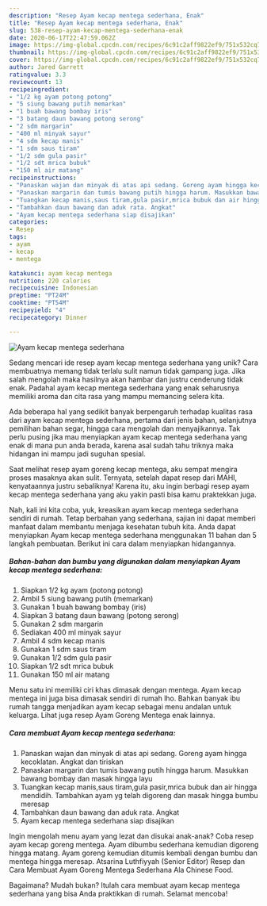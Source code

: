 ```yaml
---
description: "Resep Ayam kecap mentega sederhana, Enak"
title: "Resep Ayam kecap mentega sederhana, Enak"
slug: 538-resep-ayam-kecap-mentega-sederhana-enak
date: 2020-06-17T22:47:59.062Z
image: https://img-global.cpcdn.com/recipes/6c91c2aff9822ef9/751x532cq70/ayam-kecap-mentega-sederhana-foto-resep-utama.jpg
thumbnail: https://img-global.cpcdn.com/recipes/6c91c2aff9822ef9/751x532cq70/ayam-kecap-mentega-sederhana-foto-resep-utama.jpg
cover: https://img-global.cpcdn.com/recipes/6c91c2aff9822ef9/751x532cq70/ayam-kecap-mentega-sederhana-foto-resep-utama.jpg
author: Jared Garrett
ratingvalue: 3.3
reviewcount: 13
recipeingredient:
- "1/2 kg ayam potong potong"
- "5 siung bawang putih memarkan"
- "1 buah bawang bombay iris"
- "3 batang daun bawang potong serong"
- "2 sdm margarin"
- "400 ml minyak sayur"
- "4 sdm kecap manis"
- "1 sdm saus tiram"
- "1/2 sdm gula pasir"
- "1/2 sdt mrica bubuk"
- "150 ml air matang"
recipeinstructions:
- "Panaskan wajan dan minyak di atas api sedang. Goreng ayam hingga kecoklatan. Angkat dan tiriskan"
- "Panaskan margarin dan tumis bawang putih hingga harum. Masukkan bawang bombay dan masak hingga layu"
- "Tuangkan kecap manis,saus tiram,gula pasir,mrica bubuk dan air hingga mendidih. Tambahkan ayam yg telah digoreng dan masak hingga bumbu meresap"
- "Tambahkan daun bawang dan aduk rata. Angkat"
- "Ayam kecap mentega sederhana siap disajikan"
categories:
- Resep
tags:
- ayam
- kecap
- mentega

katakunci: ayam kecap mentega 
nutrition: 220 calories
recipecuisine: Indonesian
preptime: "PT24M"
cooktime: "PT54M"
recipeyield: "4"
recipecategory: Dinner

---
```



![Ayam kecap mentega sederhana](https://img-global.cpcdn.com/recipes/6c91c2aff9822ef9/751x532cq70/ayam-kecap-mentega-sederhana-foto-resep-utama.jpg)

Sedang mencari ide resep ayam kecap mentega sederhana yang unik? Cara membuatnya memang tidak terlalu sulit namun tidak gampang juga. Jika salah mengolah maka hasilnya akan hambar dan justru cenderung tidak enak. Padahal ayam kecap mentega sederhana yang enak seharusnya memiliki aroma dan cita rasa yang mampu memancing selera kita.

Ada beberapa hal yang sedikit banyak berpengaruh terhadap kualitas rasa dari ayam kecap mentega sederhana, pertama dari jenis bahan, selanjutnya pemilihan bahan segar, hingga cara mengolah dan menyajikannya. Tak perlu pusing jika mau menyiapkan ayam kecap mentega sederhana yang enak di mana pun anda berada, karena asal sudah tahu triknya maka hidangan ini mampu jadi suguhan spesial.

Saat melihat resep ayam goreng kecap mentega, aku sempat mengira proses masaknya akan sulit. Ternyata, setelah dapat resep dari MAHI, kenyataannya justru sebaliknya! Karena itu, aku ingin berbagi resep ayam kecap mentega sederhana yang aku yakin pasti bisa kamu praktekkan juga.


Nah, kali ini kita coba, yuk, kreasikan ayam kecap mentega sederhana sendiri di rumah. Tetap berbahan yang sederhana, sajian ini dapat memberi manfaat dalam membantu menjaga kesehatan tubuh kita. Anda dapat menyiapkan Ayam kecap mentega sederhana menggunakan 11 bahan dan 5 langkah pembuatan. Berikut ini cara dalam menyiapkan hidangannya.

<!--inarticleads1-->

##### Bahan-bahan dan bumbu yang digunakan dalam menyiapkan Ayam kecap mentega sederhana:

1. Siapkan 1/2 kg ayam (potong potong)
1. Ambil 5 siung bawang putih (memarkan)
1. Gunakan 1 buah bawang bombay (iris)
1. Siapkan 3 batang daun bawang (potong serong)
1. Gunakan 2 sdm margarin
1. Sediakan 400 ml minyak sayur
1. Ambil 4 sdm kecap manis
1. Gunakan 1 sdm saus tiram
1. Gunakan 1/2 sdm gula pasir
1. Siapkan 1/2 sdt mrica bubuk
1. Gunakan 150 ml air matang


Menu satu ini memiliki ciri khas dimasak dengan mentega. Ayam kecap mentega ini juga bisa dimasak sendiri di rumah lho. Bahkan banyak ibu rumah tangga menjadikan ayam kecap sebagai menu andalan untuk keluarga. Lihat juga resep Ayam Goreng Mentega enak lainnya. 

<!--inarticleads2-->

##### Cara membuat Ayam kecap mentega sederhana:

1. Panaskan wajan dan minyak di atas api sedang. Goreng ayam hingga kecoklatan. Angkat dan tiriskan
1. Panaskan margarin dan tumis bawang putih hingga harum. Masukkan bawang bombay dan masak hingga layu
1. Tuangkan kecap manis,saus tiram,gula pasir,mrica bubuk dan air hingga mendidih. Tambahkan ayam yg telah digoreng dan masak hingga bumbu meresap
1. Tambahkan daun bawang dan aduk rata. Angkat
1. Ayam kecap mentega sederhana siap disajikan


Ingin mengolah menu ayam yang lezat dan disukai anak-anak? Coba resep ayam kecap goreng mentega. Ayam dibumbu sederhana kemudian digoreng hingga matang. Ayam goreng kemudian ditumis kembali dengan bumbu dan mentega hingga meresap. Atsarina Luthfiyyah (Senior Editor) Resep dan Cara Membuat Ayam Goreng Mentega Sederhana Ala Chinese Food. 

Bagaimana? Mudah bukan? Itulah cara membuat ayam kecap mentega sederhana yang bisa Anda praktikkan di rumah. Selamat mencoba!
